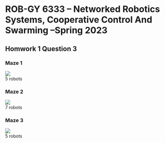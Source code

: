 # ROB-GY 6333 – Networked Robotics Systems, Cooperative Control And Swarming –Spring 2023
## Homwork 1 Question 3

### Maze 1
<image align="center" src="outf/HW1-3/maze1.gif"><br>
5 robots

### Maze 2
<image align="center" src="outf/HW1-3/maze2.gif"><br>
7 robots

### Maze 3
<image align="center" src="outf/HW1-3/maze3.gif"><br>
5 robots
